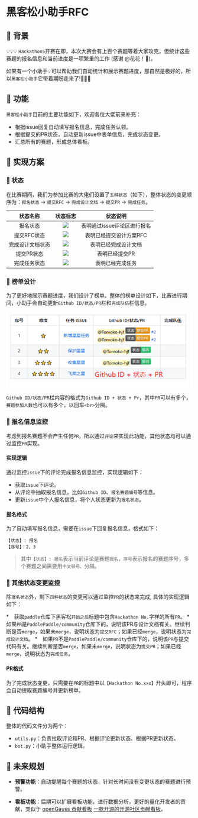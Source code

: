 # 黑客松小助手RFC

## 📄 背景

💡💡💡 `Hackathon5`开赛在即，本次大赛会有上百个赛题等着大家攻克，但统计这些赛题的报名信息和当前进度是一项繁重的工作 (感谢 @花花！🍻)。

如果有一个小助手💡可以帮助我们自动统计和展示赛题进度，那自然是极好的，所以`黑客松小助手`它带着期盼走来了!🎉🎉🎉

## 🚩 功能

`黑客松小助手`目前的主要功能如下，欢迎各位大佬前来补充：

* 根据issue回复自动填写报名信息，完成任务认领。
* 根据提交的PR状态，自动更新issue中表单信息，完成状态变更。
* 汇总所有的赛题，形成总体看板。

## 🚩 实现方案

### 🚀 状态

在比赛期间，我们为参加比赛的大佬们设置了`五种状态`（如下），整体状态的变更顺序为：`报名状态` -> `提交RFC` -> `完成设计文档` -> `提交PR` -> `完成任务`。 

|     状态名称     |                           状态标志                           |          状态说明           |
| :--------------: | :----------------------------------------------------------: | :-------------------------: |
|     报名状态     | <img src="https://img.shields.io/badge/状态-报名-2ECC71" />  | 表明通过issue评论区进行报名 |
|   提交RFC状态    | <img src="https://img.shields.io/badge/状态-提交RFC-F1C40F" /> |   表明已经提交设计方案RFC   |
| 完成设计文档状态 | <img src="https://img.shields.io/badge/状态-完成设计文档-3498DB" /> |    表明已经完成设计文档     |
|    提交PR状态    | <img src="https://img.shields.io/badge/状态-提交PR-F39C12" /> |       表明已经提交PR        |
|   完成任务状态   | <img src="https://img.shields.io/badge/状态-完成任务-9B59B6" /> |      表明已经完成任务       |

### 🚀 榜单设计

为了更好地展示赛题进度，我们设计了榜单。整体的榜单设计如下，比赛进行期间，小助手会自动更新`Github ID/状态/PR`栏和`完成队伍`栏信息。

![image-20230729121046527](./images/1.png)

`Github ID/状态/PR`栏内容的格式为`Github ID + 状态 + Pr`，其中`PR`可以有多个，`赛题参加人数`也可以有多个，以回车`<br>`分隔。

### 🚀 报名信息监控

考虑到报名赛题不会产生任何`PR`，所以通过`评论`来实现此功能，其他状态均可以通过监控`PR`实现。

#### 实现逻辑

通过监控`issue`下的评论完成报名信息监控，实现逻辑如下：

* 获取`issue`下评论。
* 从评论中抽取报名信息，比如`Github ID`、`报名赛题编号`等信息。
* 更新`issue`中个人报名信息，将个人状态更新为`报名状态`。

#### 报名格式

为了自动填写报名信息，需要在`issue`下回复报名信息，格式如下：

```
【状态】: 报名
【序号】：2、3
```

> 其中`【状态】: 报名`表示当前评论是赛题`报名`，`序号`表示报名的赛题序号，多个赛题之间需要用`中文顿号、`分隔。

### 🚀 其他状态变更监控

除`报名状态`外，剩下`四种状态`的变更可以通过监控`PR`的状态来完成, 具体的实现逻辑如下：

*　获取`paddle`仓库下黑客松`开始之后`标题中包含`Hackathon No.`字样的所有`PR`。
*　如果`PR`是`PaddlePaddle/community`仓库下的，说明该PR与设计文档有关。继续判断是否`merge`，如果未`merge`，说明状态为`提交RFC`；如果已经`merge`，说明状态为`完成设计文档`。
*　如果`PR`不是`PaddlePaddle/community`仓库下的，说明该`PR`与提交代码有关。继续判断是否`merge`，如果未`merge`，说明状态为`提交PR`；如果已经`merge`，说明状态为`完成任务`。

#### PR格式

为了完成状态变更，只需要在`PR`的标题中以`【Hackathon No.xxx】`开头即可，程序会自动提取赛题编号并更新榜单。

## 🚩 代码结构

整体的代码文件分为两个：

* `utils.py`：负责拉取评论和PR、根据评论更新状态、根据PR更新状态。
* `bot.py`：小助手整体运行逻辑。

## 🚩 未来规划

* **预警功能**：自动提醒每个赛题的状态，针对长时间没有变更状态的赛题进行预警。

* **看板功能**：后期可以扩展看板功能，进行数据分析，更好的量化开发者的贡献，类似于 [openGauss 贡献看板](https://datastat.opengauss.org/zh/overview) [一款开源的开源社区贡献看板](https://ost.51cto.com/posts/14589)。



